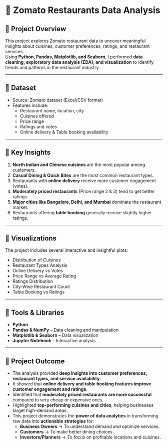 
# 🍴 Zomato Restaurants Data Analysis

## 📌 Project Overview
This project explores Zomato restaurant data to uncover meaningful insights about cuisines, customer preferences, ratings, and restaurant services.  
Using **Python, Pandas, Matplotlib, and Seaborn**, I performed **data cleaning, exploratory data analysis (EDA), and visualization** to identify trends and patterns in the restaurant industry.

---

## 🔹 Dataset
- Source: Zomato dataset (Excel/CSV format)  
- Features include:
  - Restaurant name, location, city
  - Cuisines offered
  - Price range
  - Ratings and votes
  - Online delivery & Table booking availability  

---

## 🔹 Key Insights
1. **North Indian and Chinese cuisines** are the most popular among customers.  
2. **Casual Dining & Quick Bites** are the most common restaurant types.  
3. Restaurants with **online delivery** receive more customer engagement (votes).  
4. **Moderately priced restaurants** (Price range 2 & 3) tend to get better ratings.  
5. **Major cities like Bangalore, Delhi, and Mumbai** dominate the restaurant market.  
6. Restaurants offering **table booking** generally receive slightly higher ratings.  

---

## 🔹 Visualizations
The project includes several interactive and insightful plots:
- Distribution of Cuisines  
- Restaurant Types Analysis  
- Online Delivery vs Votes  
- Price Range vs Average Rating  
- Ratings Distribution  
- City-Wise Restaurant Count  
- Table Booking vs Ratings  

---

## 🔹 Tools & Libraries
- **Python**
- **Pandas & NumPy** – Data cleaning and manipulation  
- **Matplotlib & Seaborn** – Data visualization  
- **Jupyter Notebook** – Interactive analysis  

---

## 🔹 Project Outcome
- The analysis provided **deep insights into customer preferences, restaurant types, and service availability**.  
- It showed that **online delivery and table booking features improve customer engagement and ratings**.  
- Identified that **moderately priced restaurants are more successful** compared to very cheap or expensive ones.  
- Highlighted **top-performing cuisines and cities**, helping businesses target high-demand areas.  
- This project demonstrates the **power of data analytics** in transforming raw data into **actionable strategies** for:  
  - **Business Owners** → To understand demand and optimize services.  
  - **Customers** → To make better dining choices.  
  - **Investors/Planners** → To focus on profitable locations and cuisines.  

